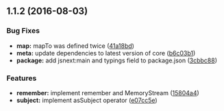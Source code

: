 <a name="1.1.2"></a>
## 1.1.2 (2016-08-03)


### Bug Fixes

* **map:** mapTo was defined twice ([41a18bd](https://github.com/TylorS/tempest/commit/41a18bd))
* **meta:** update dependencies to latest version of core ([b6c03b1](https://github.com/TylorS/tempest/commit/b6c03b1))
* **package:** add jsnext:main and typings field to package.json ([3cbbc88](https://github.com/TylorS/tempest/commit/3cbbc88))


### Features

* **remember:** implement remember and MemoryStream ([15804a4](https://github.com/TylorS/tempest/commit/15804a4))
* **subject:** implement asSubject operator ([e07cc5e](https://github.com/TylorS/tempest/commit/e07cc5e))



